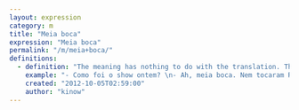 ```yaml
---
layout: expression
category: m
title: "Meia boca"
expression: "Meia boca"
permalink: "/m/meia+boca/"
definitions:
  - definition: "The meaning has nothing to do with the translation. The translation is \"half mouth\" and the meaning is \"more or less\", but in a pejorative way."
    example: "- Como foi o show ontem? \n- Ah, meia boca. Nem tocaram Raul."
    created: "2012-10-05T02:59:00"
    author: "kinow"
---
```

